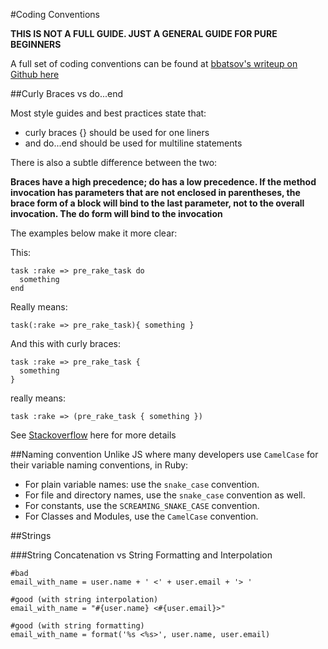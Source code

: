 #Coding Conventions

**THIS IS NOT A FULL GUIDE. JUST A GENERAL GUIDE FOR PURE BEGINNERS**

A full set of coding conventions can be found at [bbatsov's writeup on Github here](https://github.com/bbatsov/ruby-style-guide)


##Curly Braces vs do...end

Most style guides and best practices state that:

* curly braces {} should be used for one liners
* and do...end should be used for multiline statements

There is also a subtle difference between the two:

**Braces have a high precedence; do has a low precedence. If the method invocation has parameters that are not enclosed in parentheses, the brace form of a block will bind to the last parameter, not to the overall invocation. The do form will bind to the invocation**

The examples below make it more clear:

This:

```
task :rake => pre_rake_task do
  something
end
```
Really means:

```
task(:rake => pre_rake_task){ something }
```

And this with curly braces:

```
task :rake => pre_rake_task {
  something
}
```

really means:

```
task :rake => (pre_rake_task { something })
```

See [Stackoverflow](http://stackoverflow.com/questions/5587264/do-end-vs-curly-braces-for-blocks-in-ruby)  here for more details


##Naming convention
Unlike JS where many developers use ```CamelCase``` for their variable naming conventions, in Ruby:

* For plain variable names: use the ```snake_case``` convention.
* For file and directory names, use the ```snake_case``` convention as well.
* For constants, use the ```SCREAMING_SNAKE_CASE``` convention.
* For Classes and Modules, use the ```CamelCase``` convention.


##Strings

###String Concatenation vs String Formatting and Interpolation

```
#bad
email_with_name = user.name + ' <' + user.email + '> '
```
```
#good (with string interpolation)
email_with_name = "#{user.name} <#{user.email}>"
```
```
#good (with string formatting)
email_with_name = format('%s <%s>', user.name, user.email)
```

